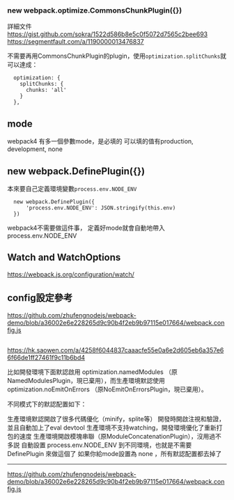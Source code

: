 
### new webpack.optimize.CommonsChunkPlugin({})

詳細文件
https://gist.github.com/sokra/1522d586b8e5c0f5072d7565c2bee693
https://segmentfault.com/a/1190000013476837

不需要再用CommonsChunkPlugin的plugin，使用`optimization.splitChunks`就可以達成：

      optimization: {
        splitChunks: {
          chunks: 'all'
        }
      },

## mode 
webpack4 有多一個參數mode，是必填的
可以填的值有production, development, none

## new webpack.DefinePlugin({})

本來要自己定義環境變數`process.env.NODE_ENV`      

      new webpack.DefinePlugin({
          'process.env.NODE_ENV': JSON.stringify(this.env)
      })

webpack4不需要做這件事，
定義好mode就會自動地帶入process.env.NODE_ENV

## Watch and WatchOptions
https://webpack.js.org/configuration/watch/

## config設定參考
https://github.com/zhufengnodejs/webpack-demo/blob/a36002e6e228265d9c90b4f2eb9b97115e017664/webpack.config.js

## 
https://hk.saowen.com/a/4258f6044837caaacfe55e0a6e2d605eb6a357e66f66de1ff27461f9c11b6bd4

比如開發環境下面默認啟用  optimization.namedModules （原NamedModulesPlugin，現已棄用），而生產環境默認使用  optimization.noEmitOnErrors （原NoEmitOnErrorsPlugin，現已棄用）。

不同模式下的默認配置如下：

生產環境默認開啟了很多代碼優化（minify，splite等）
開發時開啟注視和驗證，並且自動加上了eval devtool
生產環境不支持watching，開發環境優化了重新打包的速度
生產環境開啟模塊串聯（原ModuleConcatenationPlugin），沒用過不多説
自動設置  process.env.NODE_ENV 到不同環境，也就是不需要  DefinePlugin 來做這個了
如果你給mode設置為  none ，所有默認配置都去掉了


---

https://github.com/zhufengnodejs/webpack-demo/blob/a36002e6e228265d9c90b4f2eb9b97115e017664/webpack.config.js
